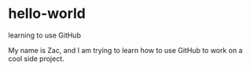 # hello-world
learning to use GitHub

My name is Zac, and I am trying to learn how to use GitHub to work on a cool side project. 
